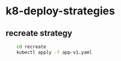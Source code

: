 # k8-deploy-strategies

## recreate strategy
```sh
    cd recreate
    kubectl apply -f app-v1.yaml
    
```